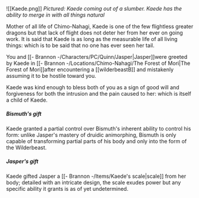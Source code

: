 ![[Kaede.png]]
*Pictured: Kaede coming out of a slumber. Kaede has the ability to merge in with all things natural*

Mother of all life of Chimo-Nahagi, Kaede is one of the few flightless greater dragons but that lack of flight does not deter her from her ever on going work. It is said that Kaede is as long as the measurable life of all living things: which is to be said that no one has ever seen her tail.

You and [[- Brannon -/Characters/PC/Quinn/Jasper|Jasper]]were greeted by Kaede in [[- Brannon -/Locations/Chimo-Nahagi/The Forest of Mori|The Forest of Mori]]after encountering a [[wilderbeastB]] and mistakenly assuming it to be hostile toward you. 

Kaede was kind enough to bless both of you as a sign of good will and forgiveness for both the intrusion and the pain caused to her: which is itself a child of Kaede.

##### Bismuth's gift

Kaede granted a partial control over Bismuth's inherent ability to control his form: unlike Jasper's mastery of druidic animorphing, Bismuth is only capable of transforming partial parts of his body and only into the form of the Wilderbeast.

##### Jasper's gift

Kaede gifted Jasper a [[- Brannon -/Items/Kaede's scale|scale]] from her body; detailed with an intricate design, the scale exudes power but any specific ability it grants is as of yet undetermined.
